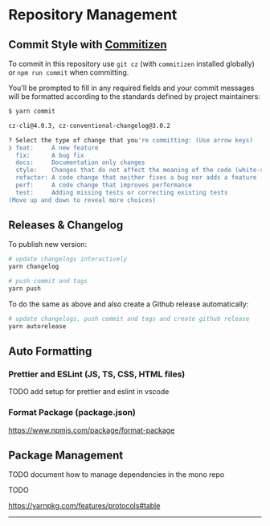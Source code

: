# Repository Management

## Commit Style with [Commitizen](http://commitizen.github.io/cz-cli/)

To commit in this repository use `git cz` (with `commitizen` installed globally) or `npm run commit` when committing.

You'll be prompted to fill in any required fields and your commit messages will be formatted according to the standards defined by project maintainers:

```bash
$ yarn commit

cz-cli@4.0.3, cz-conventional-changelog@3.0.2

? Select the type of change that you're committing: (Use arrow keys)
❯ feat:     A new feature
  fix:      A bug fix
  docs:     Documentation only changes
  style:    Changes that do not affect the meaning of the code (white-space, formatting, ...
  refactor: A code change that neither fixes a bug nor adds a feature
  perf:     A code change that improves performance
  test:     Adding missing tests or correcting existing tests
(Move up and down to reveal more choices)
```

## Releases & Changelog

To publish new version:

```bash
# update changelogs interactively
yarn changelog

# push commit and tags
yarn push
```

To do the same as above and also create a Github release automatically:

```bash
# update changelogs, push commit and tags and create github release
yarn autorelease
```

## Auto Formatting

### Prettier and ESLint (JS, TS, CSS, HTML files)

TODO add setup for prettier and eslint in vscode

### Format Package (package.json)

https://www.npmjs.com/package/format-package

## Package Management

TODO document how to manage dependencies in the mono repo

TODO

https://yarnpkg.com/features/protocols#table

---
